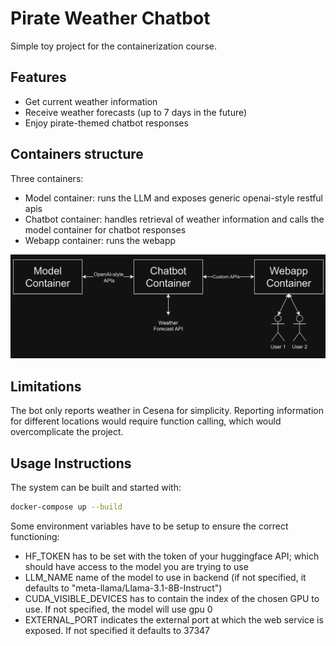 # Pirate Weather Chatbot

Simple toy project for the containerization course.

## Features

- Get current weather information
- Receive weather forecasts (up to 7 days in the future)
- Enjoy pirate-themed chatbot responses

## Containers structure

Three containers:
- Model container: runs the LLM and exposes generic openai-style restful apis
- Chatbot container: handles retrieval of weather information and calls the model container for chatbot responses
- Webapp container: runs the webapp

![Pirate Weather Chatbot Diagram](./images/pirate-weather-chatbot.png)

## Limitations
The bot only reports weather in Cesena for simplicity. Reporting information for different locations would require function calling, which would overcomplicate the project.

## Usage Instructions
The system can be built and started with:
```bash
docker-compose up --build
```

Some environment variables have to be setup to ensure the correct functioning:
- HF_TOKEN has to be set with the token of your huggingface API; which should have access to the model you are trying to use
- LLM_NAME name of the model to use in backend (if not specified, it defaults to "meta-llama/Llama-3.1-8B-Instruct")
- CUDA_VISIBLE_DEVICES has to contain the index of the chosen GPU to use. If not specified, the model will use gpu 0
- EXTERNAL_PORT indicates the external port at which the web service is exposed. If not specified it defaults to 37347